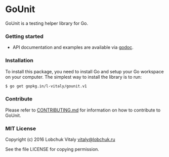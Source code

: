 GoUnit
========

GoUnit is a testing helper library for Go. 

### Getting started

- API documentation and examples are available via [godoc](https://godoc.org/github.com/l-vitaly/gounit).

### Installation

To install this package, you need to install Go and setup your Go workspace 
on your computer. The simplest way to install the library is to run:

``` bash
$ go get gopkg.in/l-vitaly/gounit.v1
```

### Contribute

Please refer to [CONTRIBUTING.md](./CONTRIBUTING.md)  for information on how 
to contribute to GoUnit.

### MIT License

Copyright (c) 2016 Lobchuk Vitaly vitaly@lobchuk.ru

See the file LICENSE for copying permission.
